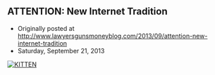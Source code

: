 ## ATTENTION: New Internet Tradition

 * Originally posted at http://www.lawyersgunsmoneyblog.com/2013/09/attention-new-internet-tradition
 * Saturday, September 21, 2013

[![KITTEN](http://lawyersgunsmon.wpengine.com/wp-content/uploads/2013/09/KITTEN.jpg "KITTEN")](http://lawyersgunsmon.wpengine.com/wp-content/uploads/2013/09/KITTEN.jpg)